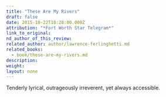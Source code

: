 ```yaml
---
title: "These Are My Rivers"
draft: false
date: 2015-10-22T18:28:00.000Z
attribution: "*Fort Worth Star Telegram*"
link_to_original:
nd_author_of_this_review:
related_author: author/lawrence-ferlinghetti.md
related_books:
  - book/these-are-my-rivers.md
description:
weight:
layout: none
---
```

Tenderly lyrical, outrageously irreverent, yet always accessible. ​

